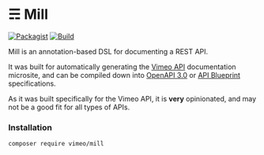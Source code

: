 &#9780; Mill
===

[![Packagist](https://img.shields.io/packagist/v/vimeo/mill.svg)](https://packagist.org/packages/vimeo/mill)
[![Build](https://github.com/erunion/mill/workflows/CI/badge.svg)](https://github.com/erunion/mill)

Mill is an annotation-based DSL for documenting a REST API.

It was built for automatically generating the [Vimeo API](https://developer.vimeo.com/api/endpoints) documentation microsite, and can be compiled down into [OpenAPI 3.0](https://swagger.io/) or [API Blueprint](https://apiblueprint.org/) specifications.

As it was built specifically for the Vimeo API, it is **very** opinionated, and may not be a good fit for all types of APIs.

### Installation
```
composer require vimeo/mill
```
